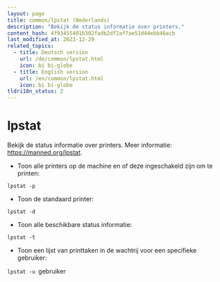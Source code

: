 ```yaml
---
layout: page
title: common/lpstat (Nederlands)
description: "Bekijk de status informatie over printers."
content_hash: 4f93455401b302fadb2df2af7ae51d44ebb46acb
last_modified_at: 2023-12-29
related_topics:
  - title: Deutsch version
    url: /de/common/lpstat.html
    icon: bi bi-globe
  - title: English version
    url: /en/common/lpstat.html
    icon: bi bi-globe
tldri18n_status: 2
---
```

# lpstat

Bekijk de status informatie over printers.
Meer informatie: <https://manned.org/lpstat>.

- Toon alle printers op de machine en of deze ingeschakeld zijn om te printen:

`lpstat -p`

- Toon de standaard printer:

`lpstat -d`

- Toon alle beschikbare status informatie:

`lpstat -t`

- Toon een lijst van printtaken in de wachtrij voor een specifieke gebruiker:

`lpstat -u `<span class="tldr-var badge badge-pill bg-dark-lm bg-white-dm text-white-lm text-dark-dm font-weight-bold">gebruiker</span>

